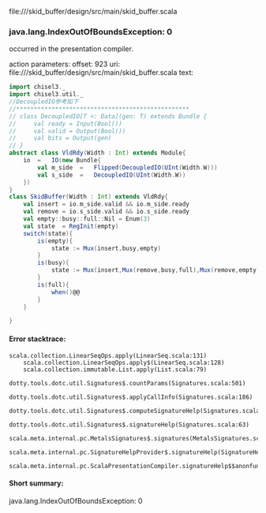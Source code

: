 file://<WORKSPACE>/skid_buffer/design/src/main/skid_buffer.scala
### java.lang.IndexOutOfBoundsException: 0

occurred in the presentation compiler.

action parameters:
offset: 923
uri: file://<WORKSPACE>/skid_buffer/design/src/main/skid_buffer.scala
text:
```scala
import chisel3._
import chisel3.util._
//DecoupledIO参考如下
//*************************************************
// class DecoupledIO[T <: Data](gen: T) extends Bundle {
//     val ready = Input(Bool())
//     val valid = Output(Bool())
//     val bits = Output(gen)
// }
abstract class VldRdy(Width : Int) extends Module{
    io  =   IO(new Bundle{
        val m_side  =   Flipped(DecoupledIO(UInt(Width.W)))
        val s_side  =   DecoupledIO(UInt(Width.W))
    })
}
class SkidBuffer(Width : Int) extends VldRdy{
    val insert = io.m_side.valid && io.m_side.ready
    val remove = io.s_side.valid && io.s_side.ready
    val empty::busy::full::Nil = Enum(3)
    val state  = RegInit(empty)
    switch(state){
        is(empty){
            state := Mux(insert,busy,empty)
        }
        is(busy){
            state := Mux(insert,Mux(remove,busy,full),Mux(remove,empty,busy))
        }
        is(full){
            when()@@
        }
    }

}
```



#### Error stacktrace:

```
scala.collection.LinearSeqOps.apply(LinearSeq.scala:131)
	scala.collection.LinearSeqOps.apply$(LinearSeq.scala:128)
	scala.collection.immutable.List.apply(List.scala:79)
	dotty.tools.dotc.util.Signatures$.countParams(Signatures.scala:501)
	dotty.tools.dotc.util.Signatures$.applyCallInfo(Signatures.scala:186)
	dotty.tools.dotc.util.Signatures$.computeSignatureHelp(Signatures.scala:94)
	dotty.tools.dotc.util.Signatures$.signatureHelp(Signatures.scala:63)
	scala.meta.internal.pc.MetalsSignatures$.signatures(MetalsSignatures.scala:17)
	scala.meta.internal.pc.SignatureHelpProvider$.signatureHelp(SignatureHelpProvider.scala:51)
	scala.meta.internal.pc.ScalaPresentationCompiler.signatureHelp$$anonfun$1(ScalaPresentationCompiler.scala:388)
```
#### Short summary: 

java.lang.IndexOutOfBoundsException: 0
